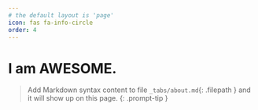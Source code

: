 ```yaml
---
# the default layout is 'page'
icon: fas fa-info-circle
order: 4
---
```

# I am AWESOME.
> Add Markdown syntax content to file `_tabs/about.md`{: .filepath } and it will show up on this page.
{: .prompt-tip }
